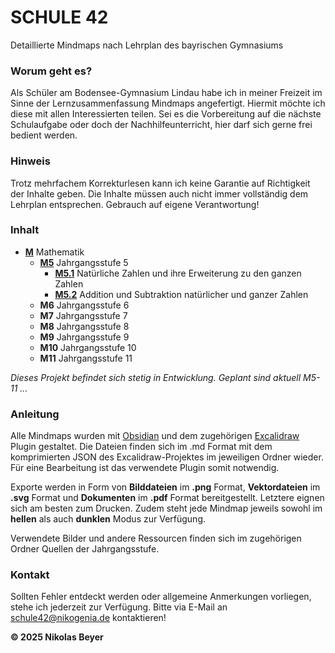 # SCHULE 42

Detaillierte Mindmaps nach Lehrplan des bayrischen Gymnasiums

### Worum geht es?

Als Schüler am Bodensee-Gymnasium Lindau habe ich in meiner Freizeit
im Sinne der Lernzusammenfassung Mindmaps angefertigt. Hiermit möchte
ich diese mit allen Interessierten teilen. Sei es die Vorbereitung auf
die nächste Schulaufgabe oder doch der Nachhilfeunterricht, hier darf
sich gerne frei bedient werden.

### Hinweis

Trotz mehrfachem Korrekturlesen kann ich keine Garantie auf Richtigkeit der
Inhalte geben. Die Inhalte müssen auch nicht immer vollständig dem Lehrplan
entsprechen. Gebrauch auf eigene Verantwortung!

### Inhalt

- [**M**](</M Mathematik/>) Mathematik
	- [**M5**](</M Mathematik/M5 Jahrgangsstufe 5/>) Jahrgangsstufe 5
		- [**M5.1**](</M Mathematik/M5 Jahrgangsstufe 5/M5.1 Natürliche Zahlen und ihre Erweiterung zu den ganzen Zahlen.pdf>) Natürliche Zahlen und ihre Erweiterung zu den ganzen Zahlen
		- [**M5.2**](</M Mathematik/M5 Jahrgangsstufe 5/M5.2 Addition und Subtraktion natürlicher und ganzer Zahlen.pdf>) Addition und Subtraktion natürlicher und ganzer Zahlen
	- **M6** Jahrgangsstufe 6
	- **M7** Jahrgangsstufe 7
	- **M8** Jahrgangsstufe 8
	- **M9** Jahrgangsstufe 9
	- **M10** Jahrgangsstufe 10
	- **M11** Jahrgangsstufe 11
 
*Dieses Projekt befindet sich stetig in Entwicklung. Geplant sind aktuell M5-11 ...*

### Anleitung

Alle Mindmaps wurden mit [Obsidian](https://obsidian.md/) und dem zugehörigen [Excalidraw](https://excalidraw.com/) Plugin
gestaltet. Die Dateien finden sich im .md Format mit dem komprimierten JSON
des Excalidraw-Projektes im jeweiligen Ordner wieder. Für eine Bearbeitung ist das
verwendete Plugin somit notwendig.

Exporte werden in Form von **Bilddateien** im **.png** Format, **Vektordateien** im
**.svg** Format und **Dokumenten** im **.pdf** Format bereitgestellt. Letztere eignen sich
am besten zum Drucken. Zudem steht jede Mindmap jeweils sowohl im **hellen**
als auch **dunklen** Modus zur Verfügung.

Verwendete Bilder und andere Ressourcen finden sich im zugehörigen Ordner Quellen
der Jahrgangsstufe.

### Kontakt

Sollten Fehler entdeckt werden oder allgemeine Anmerkungen vorliegen, stehe
ich jederzeit zur Verfügung. Bitte via E-Mail an <schule42@nikogenia.de> kontaktieren!

**© 2025 Nikolas Beyer**